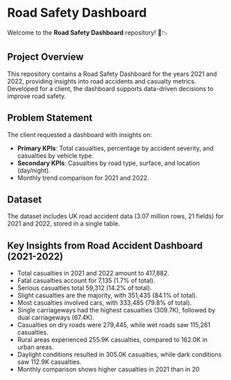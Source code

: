 # Road Safety Dashboard

Welcome to the **Road Safety Dashboard** repository! 🚗📉

## Project Overview
This repository contains a Road Safety Dashboard for the years 2021 and 2022, providing insights into road accidents and casualty metrics. Developed for a client, the dashboard supports data-driven decisions to improve road safety.

## Problem Statement
The client requested a dashboard with insights on:
- **Primary KPIs**: Total casualties, percentage by accident severity, and casualties by vehicle type.
- **Secondary KPIs**: Casualties by road type, surface, and location (day/night).
- Monthly trend comparison for 2021 and 2022.

## Dataset
The dataset includes UK road accident data (3.07 million rows, 21 fields) for 2021 and 2022, stored in a single table.

## Key Insights from Road Accident Dashboard (2021-2022)
- Total casualties in 2021 and 2022 amount to 417,882.
- Fatal casualties account for 7,135 (1.7% of total).
- Serious casualties total 59,312 (14.2% of total).
- Slight casualties are the majority, with 351,435 (84.1% of total).
- Most casualties involved cars, with 333,485 (79.8% of total).
- Single carriageways had the highest casualties (309.7K), followed by dual carriageways (67.4K).
- Casualties on dry roads were 279,445, while wet roads saw 115,261 casualties.
- Rural areas experienced 255.9K casualties, compared to 162.0K in urban areas.
- Daylight conditions resulted in 305.0K casualties, while dark conditions saw 112.9K casualties.
- Monthly comparison shows higher casualties in 2021 than in 20

